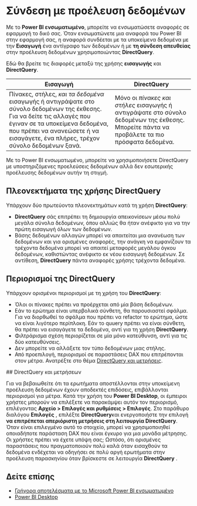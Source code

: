 <properties
   pageTitle="Ενσωματωμένο Microsoft Power BI - σύνδεση με προέλευση δεδομένων"
   description="Power BI ενσωματωμένο, να συνδεθείτε σε προελεύσεις δεδομένων"
   services="power-bi-embedded"
   documentationCenter=""
   authors="guyinacube"
   manager="erikre"
   editor=""
   tags=""/>
<tags
   ms.service="power-bi-embedded"
   ms.devlang="NA"
   ms.topic="article"
   ms.tgt_pltfrm="NA"
   ms.workload="powerbi"
   ms.date="10/04/2016"
   ms.author="asaxton"/>

# <a name="connect-to-a-data-source"></a>Σύνδεση με προέλευση δεδομένων

Με το **Power BI ενσωματωμένο**, μπορείτε να ενσωματώσετε αναφορές σε εφαρμογή το δικό σας. Όταν ενσωματώνετε μια αναφορά του Power BI στην εφαρμογή σας, η αναφορά συνδέεται με τα υποκείμενα δεδομένα με την **Εισαγωγή** ένα αντίγραφο των δεδομένων ή με **τη σύνδεση απευθείας** στην προέλευση δεδομένων χρησιμοποιώντας **DirectQuery**.

Εδώ θα βρείτε τις διαφορές μεταξύ της χρήσης **εισαγωγής** και **DirectQuery**.

|Εισαγωγή | DirectQuery
|---|---
|Πίνακες, στήλες, *και τα δεδομένα* εισαγωγής ή αντιγράψατε στο σύνολο δεδομένων της έκθεσης. Για να δείτε τις αλλαγές που έγιναν σε τα υποκείμενα δεδομένα, που πρέπει να ανανεώσετε ή να εισαγάγετε, ένα πλήρες, τρέχον σύνολο δεδομένων ξανά.|Μόνο οι *πίνακες και στήλες* εισαγωγής ή αντιγράψατε στο σύνολο δεδομένων της έκθεσης. Μπορείτε πάντα να προβάλετε τα πιο πρόσφατα δεδομένα.
Με το Power BI ενσωματωμένο, μπορείτε να χρησιμοποιήσετε DirectQuery με υποστηριζόμενες προελεύσεις δεδομένων αλλά δεν εσωτερικής προέλευσης δεδομένων αυτήν τη στιγμή.

## <a name="benefits-of-using-directquery"></a>Πλεονεκτήματα της χρήσης DirectQuery

Υπάρχουν δύο πρωτεύοντα πλεονεκτημάτων κατά τη χρήση **DirectQuery**:

   -    **DirectQuery** σάς επιτρέπει τη δημιουργία απεικονίσεων μέσω πολύ μεγάλα σύνολα δεδομένων, όπου αλλιώς θα ήταν ανέφικτο για να την πρώτη εισαγωγή όλων των δεδομένων.
   -    Βάσης δεδομένων αλλαγών μπορεί να απαιτείται μια ανανέωση των δεδομένων και για ορισμένες αναφορές, την ανάγκη να εμφανίζουν τα τρέχοντα δεδομένα μπορεί να απαιτεί μεταφορές μεγάλου όγκου δεδομένων, καθιστώντας ανέφικτο εκ νέου εισαγωγή δεδομένων. Σε αντίθεση, **DirectQuery** πάντα αναφορές χρήσης τρέχοντα δεδομένα.

## <a name="limitations-of-directquery"></a>Περιορισμοί της DirectQuery

   Υπάρχουν ορισμένοι περιορισμοί με τη χρήση του **DirectQuery**:

   -    Όλοι οι πίνακες πρέπει να προέρχεται από μία βάση δεδομένων.
   -    Εάν το ερώτημα είναι υπερβολικά σύνθετη, θα παρουσιαστεί σφάλμα. Για να διορθωθεί το σφάλμα που πρέπει να refactor το ερώτημα, ώστε να είναι λιγότερο περίπλοκη. Εάν το quuery πρέπει να είναι σύνθετη, θα πρέπει να εισαγάγετε τα δεδομένα, αντί για τη χρήση **DirectQuery**.
   -    Φιλτράρισμα σχέση περιορίζεται σε μία μόνο κατεύθυνση, αντί για τις δύο κατευθύνσεις.
   -    Δεν μπορείτε να αλλάξετε τον τύπο δεδομένων μιας στήλης.
   -    Από προεπιλογή, περιορισμοί σε παραστάσεις DAX που επιτρέπονται στον μέτρα. Ανατρέξτε στο θέμα [DirectQuery και μετρήσεις](#measures).

<a name="measures"/>
## <a name="directquery-and-measures"></a>DirectQuery και μετρήσεων

Για να βεβαιωθείτε ότι τα ερωτήματα αποστέλλονται στην υποκείμενη προέλευση δεδομένων έχουν αποδεκτές επιδόσεις, επιβάλλονται περιορισμοί για μέτρα. Κατά την χρήση του **Power BI Desktop**, οι έμπειροι χρήστες μπορούν να επιλέξετε να παρακάμψει αυτόν τον περιορισμό, επιλέγοντας **Αρχείο > Επιλογές και ρυθμίσεις > Επιλογές**. Στο παράθυρο διαλόγου **Επιλογές** , επιλέξτε **DirectQuery**και ενεργοποιήστε την επιλογή **να επιτρέπεται απεριόριστη μετρήσεις στη λειτουργία DirectQuery**. Όταν είναι επιλεγμένο αυτό το στοιχείο, μπορεί να χρησιμοποιηθεί οποιαδήποτε παράσταση DAX που είναι έγκυρο για μια μονάδα μέτρησης. Οι χρήστες πρέπει να έχετε υπόψη σας; Ωστόσο, ότι ορισμένες παραστάσεις που πραγματοποιούν πολύ καλά όταν εισαχθούν τα δεδομένα ενδέχεται να οδηγήσει σε πολύ αργή ερωτήματα στην προέλευση παρασκηνίου όταν βρίσκεστε σε λειτουργία **DirectQuery** . 

## <a name="see-also"></a>Δείτε επίσης
- [Γρήγορα αποτελέσματα με το Microsoft Power BI ενσωματωμένο](power-bi-embedded-get-started.md)
- [Power BI Desktop](https://powerbi.microsoft.com/documentation/powerbi-desktop-get-the-desktop/)
